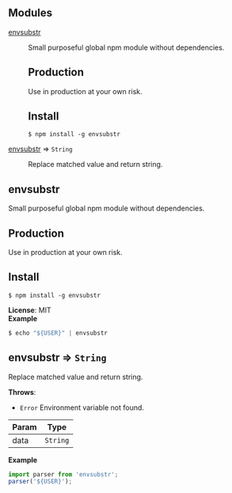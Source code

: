 ## Modules

<dl>
<dt><a href="#module_envsubstr">envsubstr</a></dt>
<dd><p>Small purposeful global npm module without dependencies.</p>
<h2 id="production">Production</h2>
<p>Use in production at your own risk.</p>
<h2 id="install">Install</h2>
<pre><code class="lang-cli">$ npm install -g envsubstr
</code></pre>
</dd>
<dt><a href="#module_envsubstr">envsubstr</a> ⇒ <code>String</code></dt>
<dd><p>Replace matched value and return string.</p>
</dd>
</dl>

<a name="module_envsubstr"></a>

## envsubstr
Small purposeful global npm module without dependencies.

## Production

Use in production at your own risk.

## Install

```cli
$ npm install -g envsubstr
```

**License**: MIT  
**Example**  
```js
$ echo "${USER}" | envsubstr
```
<a name="module_envsubstr"></a>

## envsubstr ⇒ <code>String</code>
Replace matched value and return string.

**Throws**:

- <code>Error</code> Environment variable not found.


| Param | Type |
| --- | --- |
| data | <code>String</code> | 

**Example**  
```js
import parser from 'envsubstr';
parser('${USER}');
```
